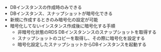 - DBインスタンスの作成時のみできる
- DBインスタンス、スナップショットが暗号化できる
- 新規に作成するときのみ暗号化の設定が可能
- 暗号化してないインスタンス作成後に暗号化する手順
	- 非暗号化状態のRDS DBインスタンンスのスナップショットを取得する
	- スナップショットのコピーを取得し、その際に暗号化を設定する
	- 暗号化設定したスナップショットからDBインスタンスを起動する
